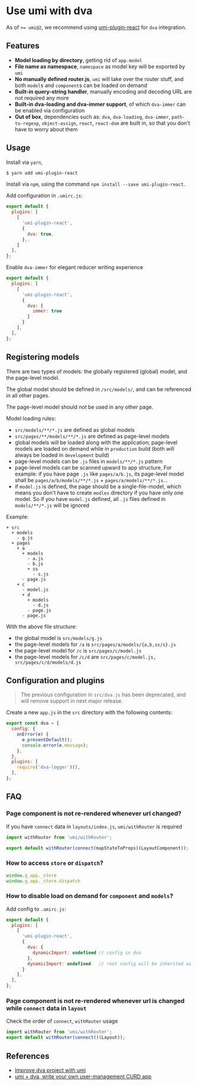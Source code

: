 # Use umi with dva

As of `>= umi@2`, we recommend using [umi-plugin-react](https://github.com/umijs/umi/tree/master/packages/umi-plugin-react) for `dva` integration.

## Features

* **Model loading by directory**, getting rid of `app.model`
* **File name as namespace**, `namespace` as model key will be exported by `umi`
* **No manually defined router.js**, `umi` will take over the router stuff, and both `model`s and `component`s can be loaded on demand
* **Built-in query-string handler**, manually encoding and decoding URL are not required any more
* **Built-in dva-loading and dva-immer support**, of which `dva-immer` can be enabled via configuration
* **Out of box**, dependencies such as: `dva`, `dva-loading`, `dva-immer`, `path-to-regexp`, `object-assign`, `react`, `react-dom` are built in, so that you don't have to worry about them

## Usage

Install via `yarn`,

```bash
$ yarn add umi-plugin-react
```

Install via `npm`, using the command `npm install --save umi-plugin-react`.

Add configuration in `.umirc.js`:

```js
export default {
  plugins: [
    [
      'umi-plugin-react',
      {
        dva: true,
      },.
    ]
  ],
};
```

Enable `dva-immer` for elegant reducer writing experience

```js
export default {
  plugins: [
    [
      'umi-plugin-react',
      {
        dva: {
          immer: true
        }
      }
    ],
  ],
};
```

## Registering models

There are two types of models: the globally registered (global) model, and the page-level model.

The global model should be defined in `/src/models/`, and can be referenced in all other pages.

The page-level model should not be used in any other page.


Model loading rules:

* `src/models/**/*.js` are defined as global models
* `src/pages/**/models/**/*.js` are defined as page-level models
* global models will be loaded along with the application; page-level models are loaded on demand while in `production` build (both will always be loaded in `development` build)
* page-level models can be `.js` files in `models/**/*.js` pattern
* page-level models can be scanned upward to app structure, For example: if you have page `.js` like `pages/a/b.js`, its page-level model shall be `pages/a/b/models/**/*.js` + `pages/a/models/**/*.js`...
* if `model.js` is defined, the page should be a single-file-model, which means you don't have to create `modles` directory if you have only one model. So if you have `model.js` defined, all `.js` files defined in `models/**/*.js` will be ignored

Example:

```
+ src
  + models
    - g.js
  + pages
    + a
      + models
        - a.js
        - b.js
        + ss
          - s.js
      - page.js
    + c
      - model.js
      + d
        + models
          - d.js
        - page.js
      - page.js
```

With the above file structure:

* the global model is `src/models/g.js`
* the page-level models for `/a` is `src/pages/a/models/{a,b,ss/s}.js`
* the page-level model for `/c` is `src/pages/c/model.js`
* the page-level models for `/c/d` are `src/pages/c/model.js, src/pages/c/d/models/d.js`

## Configuration and plugins

> The previous configuration in `src/dva.js` has been deprecated, and will remove support in next major release.

Create a new `app.js` in the `src` directory with the following contents:

```js
export const dva = {
  config: {
    onError(e) {
      e.preventDefault();
      console.error(e.message);
    },
  },
  plugins: [
    require('dva-logger')(),
  ],
};
```

## FAQ

### Page component is not re-rendered whenever url changed?

If you have `connect` data in `layouts/index.js`, `umi/withRouter` is required

```js
import withRouter from 'umi/withRouter';

export default withRouter(connect(mapStateToProps)(LayoutComponent));
```

### How to access `store` or `dispatch`?

```js
window.g_app._store
window.g_app._store.dispatch
```

### How to disable load on demand for `component` and `models`?

Add config to `.umirc.js`:

```js
export default {
  plugins: [
    [
      'umi-plugin-react',
      {
        dva: {
          dynamicImport: undefined // config in dva
        },
        dynamicImport: undefined   // root config will be inherited as well
      }
    ],
  ],
};
```

### Page component is not re-rendered whenever url is changed while `connect` data in `layout`

Check the order of `connect`, `withRouter` usage

```js
import withRouter from 'umi/withRouter';
export default withRouter(connect()(Layout));
```

## References

* [Improve dva project with umi](https://github.com/sorrycc/blog/issues/66)
* [umi + dva, write your own user-management CURD app](https://github.com/sorrycc/blog/issues/62)
